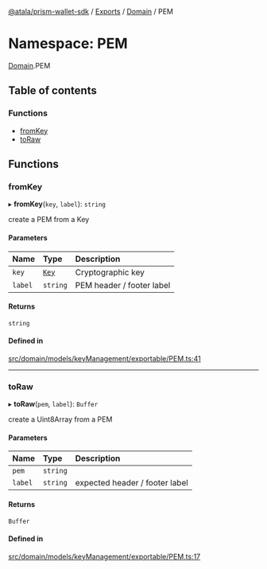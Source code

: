 [@atala/prism-wallet-sdk](../README.md) / [Exports](../modules.md) / [Domain](Domain.md) / PEM

# Namespace: PEM

[Domain](Domain.md).PEM

## Table of contents

### Functions

- [fromKey](Domain.PEM.md#fromkey)
- [toRaw](Domain.PEM.md#toraw)

## Functions

### fromKey

▸ **fromKey**(`key`, `label`): `string`

create a PEM from a Key

#### Parameters

| Name | Type | Description |
| :------ | :------ | :------ |
| `key` | [`Key`](../classes/Domain.Key.md) | Cryptographic key |
| `label` | `string` | PEM header / footer label |

#### Returns

`string`

#### Defined in

[src/domain/models/keyManagement/exportable/PEM.ts:41](https://github.com/hyperledger/identus-edge-agent-sdk-ts/blob/382b1c7b46001b3d4171eaa2010aa8f9482d27e8/src/domain/models/keyManagement/exportable/PEM.ts#L41)

___

### toRaw

▸ **toRaw**(`pem`, `label`): `Buffer`

create a Uint8Array from a PEM

#### Parameters

| Name | Type | Description |
| :------ | :------ | :------ |
| `pem` | `string` |  |
| `label` | `string` | expected header / footer label |

#### Returns

`Buffer`

#### Defined in

[src/domain/models/keyManagement/exportable/PEM.ts:17](https://github.com/hyperledger/identus-edge-agent-sdk-ts/blob/382b1c7b46001b3d4171eaa2010aa8f9482d27e8/src/domain/models/keyManagement/exportable/PEM.ts#L17)
